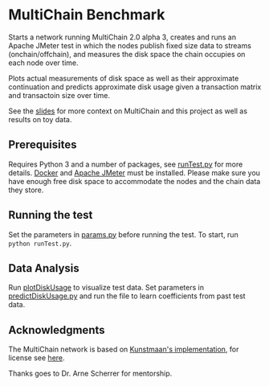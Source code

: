 # MultiChain Benchmark

Starts a network running MultiChain 2.0 alpha 3, creates and runs an Apache JMeter test in which the nodes publish fixed size data to streams (onchain/offchain), and measures the disk space the chain occupies on each node over time.

Plots actual measurements of disk space as well as their approximate continuation and predicts approximate disk usage given a transaction matrix and transactoin size over time.

See the [slides](presentation.pdf) for more context on MultiChain and this project as well as results on toy data.

## Prerequisites
Requires Python 3 and a number of packages, see [runTest.py](runTest.py) for more details. [Docker](https://www.docker.com/) and [Apache JMeter](https://jmeter.apache.org/) must be installed. Please make sure you have enough free disk space to accommodate the nodes and the chain data they store.

## Running the test
Set the parameters in [params.py](params.py) before running the test. To start, run `python runTest.py`.

## Data Analysis
Run [plotDiskUsage](plotDiskUsage.py) to visualize test data.
Set parameters in [predictDiskUsage.py](predictDiskUsage.py) and run the file to learn coefficients from past test data.

## Acknowledgments
The MultiChain network is based on [Kunstmaan's implementation](https://github.com/Kunstmaan/docker-multichain), for license see [here](https://github.com/jessijzhao/multichain-benchmark/blob/master/templates/LICENSE).

Thanks goes to Dr. Arne Scherrer for mentorship.
